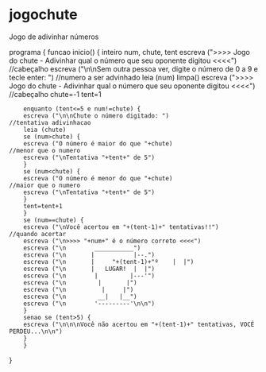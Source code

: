 # jogochute
 Jogo de adivinhar números

programa
{
	funcao inicio()
	{
	inteiro num, chute, tent
		escreva (">>>> Jogo do chute - Adivinhar qual o número que seu oponente digitou <<<<")		//cabeçalho
	escreva ("\n\nSem outra pessoa ver, digite o número de 0 a 9 e tecle enter: ")					//numero a ser advinhado
	leia (num)
	limpa()
	escreva (">>>> Jogo do chute - Adivinhar qual o número que seu oponente digitou <<<<")			//cabeçalho
	chute=-1
	tent=1
		
		enquanto (tent<=5 e num!=chute) {
		escreva ("\n\nChute o número digitado: ")											//tentativa adivinhacao
		leia (chute)
		se (num>chute) {
		escreva ("O número é maior do que "+chute)											//menor que o numero
		escreva ("\nTentativa "+tent+" de 5")
		}
		se (num<chute) {
		escreva ("O número é menor do que "+chute)											//maior que o numero
		escreva ("\nTentativa "+tent+" de 5")
		}
		tent=tent+1
		}
		se (num==chute) {
		escreva ("\nVocê acertou em "+(tent-1)+" tentativas!!")										//quando acertar
		escreva ("\n>>>> "+num+" é o número correto <<<<")
		escreva ("\n        ___________")
      	escreva ("\n       |           |--.")
      	escreva ("\n       |     "+(tent-1)+"º    |  |")
      	escreva ("\n       |   LUGAR!  |  |")
      	escreva ("\n        |         |---'")
      	escreva ("\n         |       |")
      	escreva ("\n          |     |")
      	escreva ("\n         __|   |__")
      	escreva ("\n        '---------'\n\n")
		}
      	senao se (tent>5) {
      	escreva ("\n\n\nVocê não acertou em "+(tent-1)+" tentativas, VOCÊ PERDEU...\n\n")
      	}
		}
}

